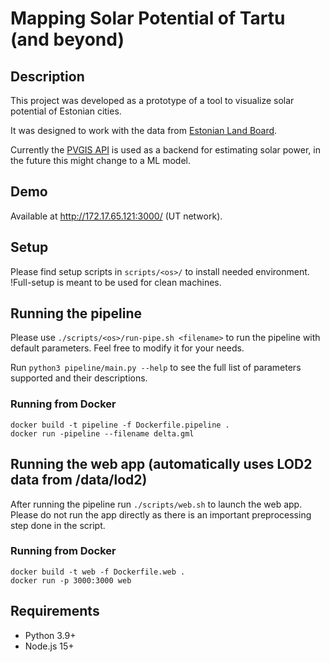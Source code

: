 # Mapping Solar Potential of Tartu (and beyond)

## Description

This project was developed as a prototype of a tool to visualize solar potential of Estonian cities.

It was designed to work with the data from [Estonian Land Board](https://geoportaal.maaamet.ee/eng/Download-3D-data-p837.html).

Currently the [PVGIS API](https://joint-research-centre.ec.europa.eu/pvgis-photovoltaic-geographical-information-system/getting-started-pvgis/api-non-interactive-service_en
) is used as a backend for estimating solar power, in the future this might change to a ML model.

## Demo

Available at http://172.17.65.121:3000/ (UT network).

## Setup

Please find setup scripts in `scripts/<os>/` to install needed environment. !Full-setup is meant to be used for clean machines.

## Running the pipeline

Please use `./scripts/<os>/run-pipe.sh <filename>` to run the pipeline with default parameters. Feel free to modify it for your needs.

Run `python3 pipeline/main.py --help` to see the full list of parameters supported and their descriptions.

### Running from Docker

```
docker build -t pipeline -f Dockerfile.pipeline .
docker run -pipeline --filename delta.gml
```


## Running the web app (automatically uses LOD2 data from /data/lod2)

After running the pipeline run `./scripts/web.sh` to launch the web app. 
Please do not run the app directly as there is an important preprocessing step done in the script.

### Running from Docker

```
docker build -t web -f Dockerfile.web .
docker run -p 3000:3000 web
```

## Requirements
* Python 3.9+
* Node.js 15+

